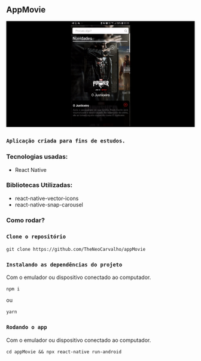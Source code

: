 ## AppMovie

![App Movie](https://github.com/TheNeoCarvalho/appMovie/blob/master/screen.gif)

### `Aplicação criada para fins de estudos.`

### Tecnologias usadas:

- React Native

### Bibliotecas Utilizadas:

- react-native-vector-icons
- react-native-snap-carousel

### Como rodar?

### `Clone o repositório`

```
git clone https://github.com/TheNeoCarvalho/appMovie
```

### `Instalando as dependências do projeto`

Com o emulador ou dispositivo conectado ao computador.

```
npm i
```

ou

```
yarn
```

### `Rodando o app`

Com o emulador ou dispositivo conectado ao computador.

```
cd appMovie && npx react-native run-android
```

